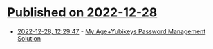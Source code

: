 # [Published on 2022-12-28](index.md)

* [2022-12-28, 12:29:47](https://news.ycombinator.com/item?id=34160353) - [My Age+Yubikeys Password Management Solution](https://words.filippo.io/dispatches/passage/)
